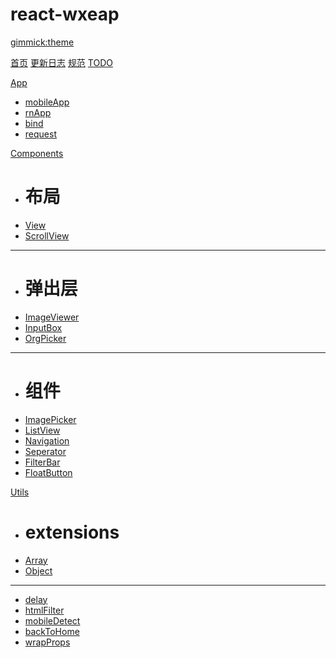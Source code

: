 # react-wxeap
[gimmick:theme](yeti)

[首页](index.md)
[更新日志](CHANGELOG.md)
[规范](RULES.md)
[TODO](TODO.md)

[App]()

* [mobileApp](./app/mobileApp.md)
* [rnApp](./app/rnApp.md)
* [bind](./app/bind.md)
* [request](./app/request.md)

[Components]()

* # 布局
* [View](./components/View.md)
* [ScrollView](./components/ScrollView.md)
- - - - 
* # 弹出层
* [ImageViewer](./components/ImageViewer.md)
* [InputBox](./components/InputBox.md)
* [OrgPicker](./components/OrgPicker.md)
- - - - 
* # 组件
* [ImagePicker](./components/ImagePicker.md)
* [ListView](./components/ListView.md)
* [Navigation](./components/Navigation.md)
* [Seperator](./components/Seperator.md)
* [FilterBar](./components/FilterBar.md)
* [FloatButton](./components/FloatButton.md)


[Utils]()

* # extensions
* [Array](./utils/extensions/array.md)
* [Object](./utils/object.md)
- - - - 
* [delay](./utils/delay.md)
* [htmlFilter](./utils/htmlFilter.md)
* [mobileDetect](./utils/mobileDetect.md)
* [backToHome](./utils/backToHome.md)
* [wrapProps](./utils/wrapProps.md)